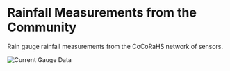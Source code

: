 # Rainfall Measurements from the Community

Rain gauge rainfall measurements from the CoCoRaHS network of sensors.

![Current Gauge Data](https://www.cocorahs.org/Maps/GetMap.aspx?state=IL&county=CK&type=precip)